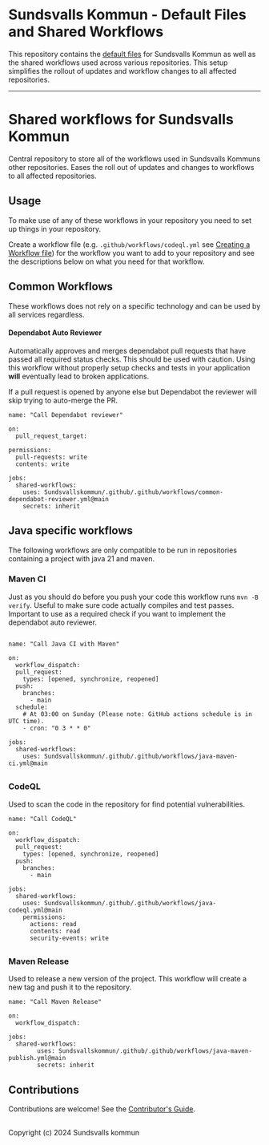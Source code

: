 # Sundsvalls Kommun - Default Files and Shared Workflows

This repository contains the [default files](https://docs.github.com/en/github/building-a-strong-community/creating-a-default-community-health-file) for Sundsvalls Kommun as well as the shared workflows used across various repositories. This setup simplifies the rollout of updates and workflow changes to all affected repositories.

---

# Shared workflows for Sundsvalls Kommun

Central repository to store all of the workflows used in Sundsvalls Kommuns other repositories. Eases the roll out of updates and changes to workflows to all affected repositories.

## Usage

To make use of any of these workflows in your repository you need to set up things in your repository.

Create a workflow file (e.g. `.github/workflows/codeql.yml` see [Creating a Workflow file](https://help.github.com/en/articles/configuring-a-workflow#creating-a-workflow-file)) for the workflow you want to add to your repository and see the descriptions below on what you need for that workflow.

## Common Workflows

These workflows does not rely on a specific technology and can be used by all services regardless.

#### Dependabot Auto Reviewer

Automatically approves and merges dependabot pull requests that have passed all required status checks. This should be used with caution. Using this workflow without properly setup checks and tests in your application **will** eventually lead to broken applications.

If a pull request is opened by anyone else but Dependabot the reviewer will skip trying to auto-merge the PR.

```
name: "Call Dependabot reviewer"

on:
  pull_request_target:

permissions:
  pull-requests: write
  contents: write

jobs:
  shared-workflows:
    uses: Sundsvallskommun/.github/.github/workflows/common-dependabot-reviewer.yml@main
    secrets: inherit
```

## Java specific workflows

The following workflows are only compatible to be run in repositories containing a project with java 21 and maven.

### Maven CI

Just as you should do before you push your code this workflow runs `mvn -B verify`. Useful to make sure code actually compiles and test passes. Important to use as a required check if you want to implement the dependabot auto reviewer.

```

name: "Call Java CI with Maven"

on:
  workflow_dispatch:
  pull_request:
    types: [opened, synchronize, reopened]
  push:
    branches:
      - main
  schedule:
    # At 03:00 on Sunday (Please note: GitHub actions schedule is in UTC time).
    - cron: "0 3 * * 0"

jobs:
  shared-workflows:
    uses: Sundsvallskommun/.github/.github/workflows/java-maven-ci.yml@main

```

##

### CodeQL

Used to scan the code in the repository for find potential vulnerabilities.

```
name: "Call CodeQL"

on:
  workflow_dispatch:
  pull_request:
    types: [opened, synchronize, reopened]
  push:
    branches:
      - main

jobs:
  shared-workflows:
    uses: Sundsvallskommun/.github/.github/workflows/java-codeql.yml@main
    permissions:
      actions: read
      contents: read
      security-events: write

```

##

### Maven Release

Used to release a new version of the project. This workflow will create a new tag and push it to the repository.

```
name: "Call Maven Release"

on:
  workflow_dispatch:

jobs:
  shared-workflows:
        uses: Sundsvallskommun/.github/.github/workflows/java-maven-publish.yml@main
        secrets: inherit

```

## Contributions

Contributions are welcome! See the [Contributor's Guide](CONTRIBUTING.md).

##

Copyright (c) 2024 Sundsvalls kommun
